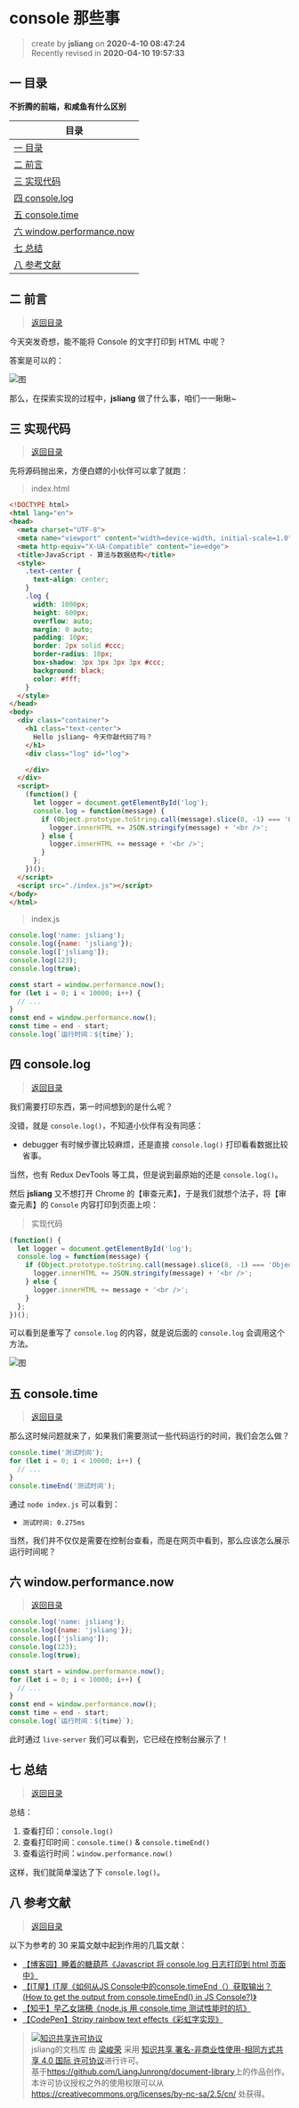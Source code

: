 console 那些事
===

> create by **jsliang** on **2020-4-10 08:47:24**  
> Recently revised in **2020-04-10 19:57:33**

## <a name="chapter-one" id="chapter-one">一 目录</a>

**不折腾的前端，和咸鱼有什么区别**

| 目录 |
| --- | 
| [一 目录](#chapter-one) | 
| <a name="catalog-chapter-two" id="catalog-chapter-two"></a>[二 前言](#chapter-two) |
| <a name="catalog-chapter-three" id="catalog-chapter-three"></a>[三 实现代码](#chapter-three) |
| <a name="catalog-chapter-four" id="catalog-chapter-four"></a>[四 console.log](#chapter-four) |
| <a name="catalog-chapter-five" id="catalog-chapter-five"></a>[五 console.time](#chapter-five) |
| <a name="catalog-chapter-six" id="catalog-chapter-six"></a>[六 window.performance.now](#chapter-six) |
| <a name="catalog-chapter-seven" id="catalog-chapter-seven"></a>[七 总结](#chapter-seven) |
| <a name="catalog-chapter-eight" id="catalog-chapter-eight"></a>[八 参考文献](#chapter-eight) |

## <a name="chapter-two" id="chapter-two">二 前言</a>

> [返回目录](#chapter-one)

今天突发奇想，能不能将 Console 的文字打印到 HTML 中呢？

答案是可以的：

![图](../../../public-repertory/img/js-other-console-2.png)

那么，在探索实现的过程中，**jsliang** 做了什么事，咱们一一瞅瞅~

## <a name="chapter-three" id="chapter-three">三 实现代码</a>

> [返回目录](#chapter-one)

先将源码抛出来，方便白嫖的小伙伴可以拿了就跑：

> index.html

```html
<!DOCTYPE html>
<html lang="en">
<head>
  <meta charset="UTF-8">
  <meta name="viewport" content="width=device-width, initial-scale=1.0">
  <meta http-equiv="X-UA-Compatible" content="ie=edge">
  <title>JavaScript - 算法与数据结构</title>
  <style>
    .text-center {
      text-align: center;
    }
    .log {
      width: 1000px;
      height: 600px;
      overflow: auto;
      margin: 0 auto;
      padding: 10px;
      border: 2px solid #ccc;
      border-radius: 10px;
      box-shadow: 3px 3px 3px 3px #ccc;
      background: black;
      color: #fff;
    }
  </style>
</head>
<body>
  <div class="container">
    <h1 class="text-center">
      Hello jsliang~ 今天你敲代码了吗？
    </h1>
    <div class="log" id="log">

    </div>
  </div>
  <script>
    (function() {
      let logger = document.getElementById('log');
      console.log = function(message) {
        if (Object.prototype.toString.call(message).slice(8, -1) === 'Object') {
          logger.innerHTML += JSON.stringify(message) + '<br />';
        } else {
          logger.innerHTML += message + '<br />';
        }
      };
    })();
  </script>
  <script src="./index.js"></script>
</body>
</html>
```

> index.js

```js
console.log('name: jsliang');
console.log({name: 'jsliang'});
console.log(['jsliang']);
console.log(123);
console.log(true);

const start = window.performance.now();
for (let i = 0; i < 10000; i++) {
  // ...
}
const end = window.performance.now();
const time = end - start;
console.log(`运行时间：${time}`);
```

## <a name="chapter-four" id="chapter-four">四 console.log</a>

> [返回目录](#chapter-one)

我们需要打印东西，第一时间想到的是什么呢？

没错，就是 `console.log()`，不知道小伙伴有没有同感：

* debugger 有时候步骤比较麻烦，还是直接 `console.log()` 打印看看数据比较省事。

当然，也有 Redux DevTools 等工具，但是说到最原始的还是 `console.log()`。

然后 **jsliang** 又不想打开 Chrome 的【审查元素】，于是我们就想个法子，将【审查元素】的 `Console` 内容打印到页面上呗：

> 实现代码

```js
(function() {
  let logger = document.getElementById('log');
  console.log = function(message) {
    if (Object.prototype.toString.call(message).slice(8, -1) === 'Object') {
      logger.innerHTML += JSON.stringify(message) + '<br />';
    } else {
      logger.innerHTML += message + '<br />';
    }
  };
})();
```

可以看到是重写了 `console.log` 的内容，就是说后面的 `console.log` 会调用这个方法。

![图](../../../public-repertory/img/js-other-console-1.png)

## <a name="chapter-five" id="chapter-five">五 console.time</a>

> [返回目录](#chapter-one)

那么这时候问题就来了，如果我们需要测试一些代码运行的时间，我们会怎么做？

```js
console.time('测试时间');
for (let i = 0; i < 10000; i++) {
  // ...
}
console.timeEnd('测试时间');
```

通过 `node index.js` 可以看到：

* `测试时间: 0.275ms`

当然，我们并不仅仅是需要在控制台查看，而是在网页中看到，那么应该怎么展示运行时间呢？

## <a name="chapter-six" id="chapter-six">六 window.performance.now</a>

> [返回目录](#chapter-one)

```js
console.log('name: jsliang');
console.log({name: 'jsliang'});
console.log(['jsliang']);
console.log(123);
console.log(true);

const start = window.performance.now();
for (let i = 0; i < 10000; i++) {
  // ...
}
const end = window.performance.now();
const time = end - start;
console.log(`运行时间：${time}`);
```

此时通过 `live-server` 我们可以看到，它已经在控制台展示了！

## <a name="chapter-seven" id="chapter-seven">七 总结</a>

> [返回目录](#chapter-one)

总结：

1. 查看打印：`console.log()`
2. 查看打印时间：`console.time()` & `console.timeEnd()`
3. 查看运行时间：`window.performance.now()`

这样，我们就简单溜达了下 `console.log()`。

## <a name="chapter-eight" id="chapter-eight">八 参考文献</a>

> [返回目录](#chapter-one)

以下为参考的 30 来篇文献中起到作用的几篇文献：

* [【博客园】睡着的糖葫芦《Javascript 将 console.log 日志打印到 html 页面中》](https://www.cnblogs.com/loveyouyou616/p/11176647.html)
* [【IT屋】IT屋《如何从JS Console中的console.timeEnd（）获取输出？(How to get the output from console.timeEnd() in JS Console?)》](https://www.it1352.com/1057474.html)
* [【知乎】早乙女瑞穂《node.js 用 console.time 测试性能时的坑》](https://zhuanlan.zhihu.com/p/28978126)
* [【CodePen】Stripy rainbow text effects《彩虹字实现》](https://codepen.io/comehope/pen/ELpRxj?__cf_chl_jschl_tk__=53f1ed0e3427de9df3527acb17063421573fb546-1586478286-0-AZ7GbsdaToOebfm7UK657ujS3VMx00EYVWES3TL41Icoxc2P9kUu-38j_GVz9GrHpSp6y9DbcNBaxZbIcAGj-anqNrbrMAidYgTw5bYL6ME9w-zaWI8moVfUIsf_cpz-RrEEVQXk44wD4MD6pHctrJpgtqPpE1YGv6PQirG_XWZ6qx-0-Y1Vrz5vX-Te-FPbXxJxf0Aji2TrsB7DuwjgwtMPjVR9XrHDFinnxZInbnkMuwB0EFXBk5loAy7UYZjEHedQU09MpvuDbSmxHQaIa4JL_PhfufPsQHiPJfyxokimQW4Ov0VVxWIWfnVf9dLpOHz46A_1NKAbhQQMzmBmvLFYCXPT-TEVCumHfVtb685d)

> <a rel="license" href="http://creativecommons.org/licenses/by-nc-sa/4.0/"><img alt="知识共享许可协议" style="border-width:0" src="https://i.creativecommons.org/l/by-nc-sa/4.0/88x31.png" /></a><br /><span xmlns:dct="http://purl.org/dc/terms/" property="dct:title">jsliang的文档库</span> 由 <a xmlns:cc="http://creativecommons.org/ns#" href="https://github.com/LiangJunrong/document-library" property="cc:attributionName" rel="cc:attributionURL">梁峻荣</a> 采用 <a rel="license" href="http://creativecommons.org/licenses/by-nc-sa/4.0/">知识共享 署名-非商业性使用-相同方式共享 4.0 国际 许可协议</a>进行许可。<br />基于<a xmlns:dct="http://purl.org/dc/terms/" href="https://github.com/LiangJunrong/document-library" rel="dct:source">https://github.com/LiangJunrong/document-library</a>上的作品创作。<br />本许可协议授权之外的使用权限可以从 <a xmlns:cc="http://creativecommons.org/ns#" href="https://creativecommons.org/licenses/by-nc-sa/2.5/cn/" rel="cc:morePermissions">https://creativecommons.org/licenses/by-nc-sa/2.5/cn/</a> 处获得。
